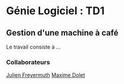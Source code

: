 # Génie Logiciel : TD1

## Gestion d'une machine à café

Le travail consiste à ...

### Collaborateurs

[Julien Freyermuth](https://github.com/somory)
[Maxime Dolet](https://github.com/bleacks)